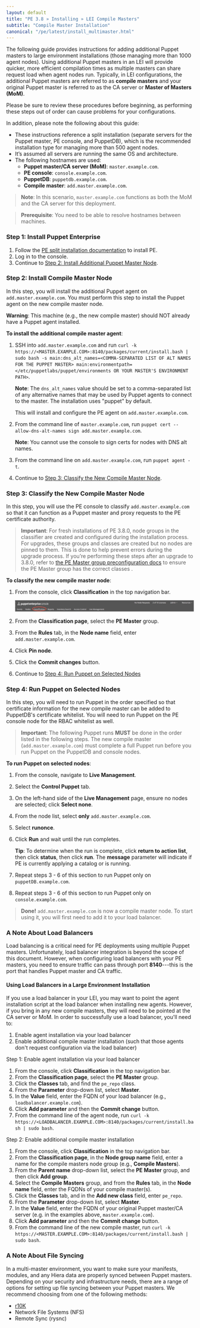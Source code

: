 ```yaml
---
layout: default
title: "PE 3.8 » Installing » LEI Compile Masters"
subtitle: "Compile Master Installation"
canonical: "/pe/latest/install_multimaster.html"
---
```


The following guide provides instructions for adding additional Puppet masters to large environment installations (those managing more than 1000 agent nodes). Using additional Puppet masters in an LEI will provide quicker, more efficient compilation times as multiple masters can share request load when agent nodes run. Typically, in LEI configurations, the additional Puppet masters are referred to as **compile masters** and your original Puppet master is referred to as the CA server or **Master of Masters (MoM)**.

Please be sure to review these procedures before beginning, as performing these steps out of order can cause problems for your configurations.

In addition, please note the following about this guide:

- These instructions reference a split installation (separate servers for the Puppet master, PE console, and PuppetDB), which is the recommended installation type for managing more than 500 agent nodes.
- It’s assumed all servers are running the same OS and architecture.
- The following hostnames are used:
   - **Puppet master/CA server (MoM)**: `master.example.com`.
   - **PE console**: `console.example.com`.
   - **PuppetDB**: `puppetdb.example.com`.
   - **Compile master**: `add.master.example.com`.

> **Note**: In this scenario, `master.example.com` functions as both the MoM and the CA server for this deployment.

> **Prerequisite**: You need to be able to resolve hostnames between machines.

### Step 1: Install Puppet Enterprise

1. Follow the [PE split installation documentation](./install_pe_split.html) to install PE.
2. Log in to the console.
3. Continue to [Step 2: Install Additional Puppet Master Node](#step-2-install-additional-puppet-master-node).

### Step 2: Install Compile Master Node

In this step, you will install the additional Puppet agent on `add.master.example.com`. You must perform this step to install the Puppet agent on the new compile master node.

**Warning**: This machine (e.g., the new compile master) should NOT already have a Puppet agent installed.

**To install the additional compile master agent**:

1. SSH into `add.master.example.com` and run `curl -k https://<MASTER.EXAMPLE.COM>:8140/packages/current/install.bash | sudo bash -s main:dns_alt_names=<COMMA-SEPARATED LIST OF ALT NAMES FOR THE PUPPET MASTER> main:environmentpath=</etc/puppetlabs/puppet/environments OR YOUR MASTER'S ENVIRONMENT PATH>`.

   **Note**: The `dns_alt_names` value should be set to a comma-separated list of any alternative names that may be used by Puppet agents to connect to the master. The installation uses "puppet" by default.

   This will install and configure the PE agent on `add.master.example.com`.

2. From the command line of `master.example.com`, run `puppet cert --allow-dns-alt-names sign add.master.example.com`.

   **Note**: You cannot use the console to sign certs for nodes with DNS alt names.

3. From the command line on `add.master.example.com`, run `puppet agent -t`.

4. Continue to [Step 3: Classify the New Compile Master Node](#step-3-classify-the-new-compile-master-node).

### Step 3: Classify the New Compile Master Node

[classification_selector]: ./images/quick/classification_selector.png

In this step, you will use the PE console to classify `add.master.example.com` so that it can function as a Puppet master and proxy requests to the PE certificate authority.

> **Important**: For fresh installations of PE 3.8.0, node groups in the classifier are created and configured during the installation process. For upgrades, these groups and classes are created but no nodes are pinned to them. This is done to help prevent errors during the upgrade process. If you’re performing these steps after an upgrade to 3.8.0, refer to [the PE Master group preconfiguration docs](./console_classes_groups_preconfigured_groups.html#the-pe-master-group) to ensure the PE Master group has the correct classes .             

**To classify the new compile master node**:

1. From the console, click __Classification__ in the top navigation bar.

   ![classification selection][classification_selector]

2. From the __Classification page__, select the __PE Master__ group.
3. From the __Rules__ tab, in the __Node name__ field, enter `add.master.example.com`.
4. Click __Pin node__.
5. Click the __Commit changes__ button.
6. Continue to [Step 4: Run Puppet on Selected Nodes](#step-4-run-puppet-on-selected-nodes)

### Step 4: Run Puppet on Selected Nodes

In this step, you will need to run Puppet in the order specified so that certificate information for the new compile master can be added to PuppetDB's certificate whitelist. You will need to run Puppet on the PE console node for the RBAC whitelist as well.

>**Important**: The following Puppet runs **MUST** be done in the order listed in the following steps. The new compile master (`add.master.example.com`) must complete a full Puppet run before you run Puppet on the PuppetDB and console nodes.

**To run Puppet on selected nodes**:

1. From the console, navigate to __Live Management__.
2. Select the __Control Puppet__ tab.
3. On the left-hand side of the __Live Management__ page, ensure no nodes are selected; click __Select none__.
4. From the node list, select **only** `add.master.example.com`.
5. Select __runonce__.
6. Click __Run__ and wait until the run completes.

   **Tip**: To determine when the run is complete, click **return to action list**, then click **status**, then click **run**. The **message** parameter will indicate if PE is currently applying a catalog or is running.


7. Repeat steps 3 - 6 of this section to run Puppet only on `puppetDB.example.com`.
8. Repeat steps 3 - 6 of this section to run Puppet only on `console.example.com`.

> **Done!** `add.master.example.com` is now a compile master node. To start using it, you will first need to add it to your load balancer.

### A Note About Load Balancers

Load balancing is a critical need for PE deployments using multiple Puppet masters. Unfortunately, load balancer integration is beyond the scope of this document. However, when configuring load balancers with your PE masters, you need to ensure traffic can pass through port **8140**---this is the port that handles Puppet master and CA traffic.

#### Using Load Balancers in a Large Environment Installation

If you use a load balancer in your LEI, you may want to point the agent installation script at the load balancer when installing new agents. However, if you bring in any new compile masters, they will need to be pointed at the CA server or MoM. In order to successfully use a load balancer, you'll need to:

1. Enable agent installation via your load balancer
2. Enable additional compile master installation (such that those agents don't request configuration via the load balancer)

Step 1: Enable agent installation via your load balancer

1. From the console, click __Classification__ in the top navigation bar.
2. From the __Classification page__, select the __PE Master__ group.
3. Click the __Classes__ tab, and find the `pe_repo` class.
4. From the __Parameter__ drop-down list, select __Master__.
5. In the __Value__ field, enter the FQDN of your load balancer (e.g., `loadbalancer.example.com`).
6. Click __Add parameter__ and then the __Commit change__ button.
7. From the command line of the agent node, run `curl -k https://<LOADBALANCER.EXAMPLE.COM>:8140/packages/current/install.bash | sudo bash`.

Step 2: Enable additional compile master installation

1. From the console, click __Classification__ in the top navigation bar.
2. From the __Classification page__, in the __Node group name__ field, enter a name for the compile masters node group (e.g., __Compile Masters__).
3. From the __Parent name__ drop-down list, select the __PE Master__ group, and then click __Add group__.
4. Select the __Compile Masters__ group, and from the __Rules__ tab, in the __Node name__ field, enter the FQDNs of your compile master(s).
5. Click the __Classes__ tab, and in the __Add new class__ field, enter `pe_repo`.
6. From the __Parameter__ drop-down list, select __Master__.
7. In the __Value__ field, enter the FQDN of your original Puppet master/CA server (e.g. in the examples above, `master.example.com`).
8. Click __Add parameter__ and then the __Commit change__ button.
9. From the command line of the new compile master, run `curl -k https://<MASTER.EXAMPLE.COM>:8140/packages/current/install.bash | sudo bash`.

### A Note About File Syncing

In a multi-master environment, you want to make sure your manifests, modules, and any Hiera data are properly synced between Puppet masters.  Depending on your security and infrastructure needs, there are a range of options for setting up file syncing between your Puppet masters. We recommend choosing from one of the following methods:

- [r10K](https://forge.puppetlabs.com/zack/r10k)
- Network File Systems (NFS)
- Remote Sync (rysnc)



